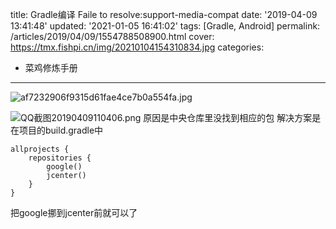 title: Gradle编译 Faile to resolve:support-media-compat
date: '2019-04-09 13:41:48'
updated: '2021-01-05 16:41:02'
tags: [Gradle, Android]
permalink: /articles/2019/04/09/1554788508900.html
cover: https://tmx.fishpi.cn/img/20210104154310834.jpg
categories: 
- 菜鸡修炼手册
---
![af7232906f9315d61fae4ce7b0a554fa.jpg](https://tmx.fishpi.cn/img/20210104154310834.jpg)

![QQ截图20190409110406.png](https://tmx.fishpi.cn/img/20201231105400691.png)
原因是中央仓库里没找到相应的包
解决方案是在项目的build.gradle中

```
allprojects {
    repositories {
        google()
        jcenter()
    }
}
```

把google挪到jcenter前就可以了

